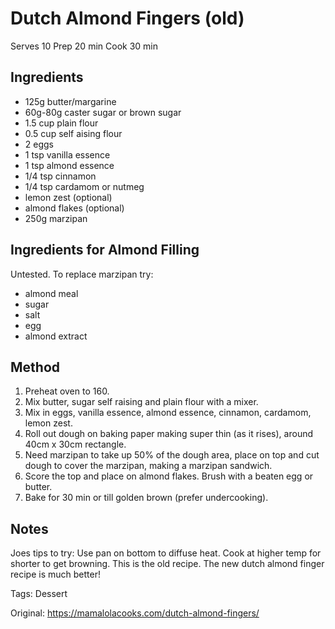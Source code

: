# Dutch Almond Fingers (old)

Serves 10
Prep 20 min 
Cook 30 min

## Ingredients

* 125g butter/margarine
* 60g-80g caster sugar or brown sugar
* 1.5 cup plain flour
* 0.5 cup self aising flour 
* 2 eggs
* 1 tsp vanilla essence
* 1 tsp almond essence
* 1/4 tsp cinnamon
* 1/4 tsp cardamom or nutmeg
* lemon zest (optional)
* almond flakes (optional)
* 250g marzipan

## Ingredients for Almond Filling

Untested. To replace marzipan try:

* almond meal
* sugar
* salt
* egg
* almond extract

## Method

1. Preheat oven to 160.
2. Mix butter, sugar self raising and plain flour with a mixer.
3. Mix in eggs, vanilla essence, almond essence, cinnamon, cardamom, lemon zest.
4. Roll out dough on baking paper making super thin (as it rises), around 40cm x 30cm rectangle.
5. Need marzipan to take up 50% of the dough area, place on top and cut dough to cover the marzipan, making a marzipan sandwich.
6. Score the top and place on almond flakes. Brush with a beaten egg or butter.
7. Bake for 30 min or till golden brown (prefer undercooking).

## Notes

Joes tips to try: Use pan on bottom to diffuse heat. Cook at higher temp for shorter to get browning.
This is the old recipe. The new dutch almond finger recipe is much better!

Tags: Dessert

Original: https://mamalolacooks.com/dutch-almond-fingers/